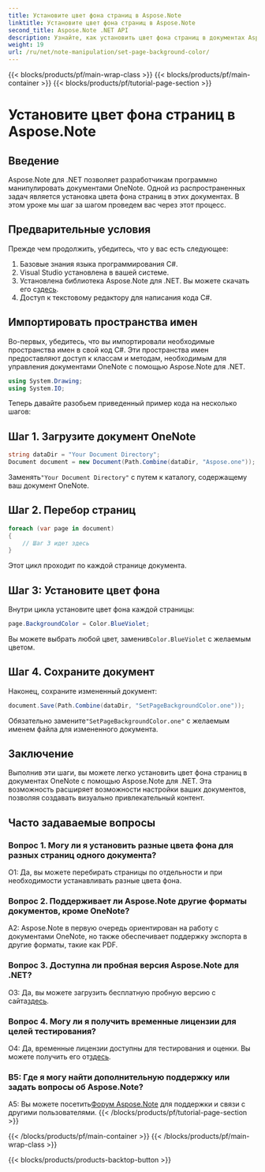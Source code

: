 ```yaml
---
title: Установите цвет фона страниц в Aspose.Note
linktitle: Установите цвет фона страниц в Aspose.Note
second_title: Aspose.Note .NET API
description: Узнайте, как установить цвет фона страниц в документах Aspose.Note с помощью языка программирования C#, с пошаговым руководством.
weight: 19
url: /ru/net/note-manipulation/set-page-background-color/
---
```


{{< blocks/products/pf/main-wrap-class >}}
{{< blocks/products/pf/main-container >}}
{{< blocks/products/pf/tutorial-page-section >}}

# Установите цвет фона страниц в Aspose.Note

## Введение

Aspose.Note для .NET позволяет разработчикам программно манипулировать документами OneNote. Одной из распространенных задач является установка цвета фона страниц в этих документах. В этом уроке мы шаг за шагом проведем вас через этот процесс.

## Предварительные условия

Прежде чем продолжить, убедитесь, что у вас есть следующее:

1. Базовые знания языка программирования C#.
2. Visual Studio установлена в вашей системе.
3.  Установлена библиотека Aspose.Note для .NET. Вы можете скачать его с[здесь](https://releases.aspose.com/note/net/).
4. Доступ к текстовому редактору для написания кода C#.

## Импортировать пространства имен

Во-первых, убедитесь, что вы импортировали необходимые пространства имен в свой код C#. Эти пространства имен предоставляют доступ к классам и методам, необходимым для управления документами OneNote с помощью Aspose.Note для .NET.

```csharp
using System.Drawing;
using System.IO;

```

Теперь давайте разобьем приведенный пример кода на несколько шагов:

## Шаг 1. Загрузите документ OneNote

```csharp
string dataDir = "Your Document Directory";
Document document = new Document(Path.Combine(dataDir, "Aspose.one"));
```

 Заменять`"Your Document Directory"` с путем к каталогу, содержащему ваш документ OneNote.

## Шаг 2. Перебор страниц

```csharp
foreach (var page in document)
{
    // Шаг 3 идет здесь
}
```

Этот цикл проходит по каждой странице документа.

## Шаг 3: Установите цвет фона

Внутри цикла установите цвет фона каждой страницы:

```csharp
page.BackgroundColor = Color.BlueViolet;
```

 Вы можете выбрать любой цвет, заменив`Color.BlueViolet` с желаемым цветом.

## Шаг 4. Сохраните документ

Наконец, сохраните измененный документ:

```csharp
document.Save(Path.Combine(dataDir, "SetPageBackgroundColor.one"));
```

 Обязательно замените`"SetPageBackgroundColor.one"` с желаемым именем файла для измененного документа.

## Заключение

Выполнив эти шаги, вы можете легко установить цвет фона страниц в документах OneNote с помощью Aspose.Note для .NET. Эта возможность расширяет возможности настройки ваших документов, позволяя создавать визуально привлекательный контент.

## Часто задаваемые вопросы

### Вопрос 1. Могу ли я установить разные цвета фона для разных страниц одного документа?

О1: Да, вы можете перебирать страницы по отдельности и при необходимости устанавливать разные цвета фона.

### Вопрос 2. Поддерживает ли Aspose.Note другие форматы документов, кроме OneNote?

A2: Aspose.Note в первую очередь ориентирован на работу с документами OneNote, но также обеспечивает поддержку экспорта в другие форматы, такие как PDF.

### Вопрос 3. Доступна ли пробная версия Aspose.Note для .NET?

О3: Да, вы можете загрузить бесплатную пробную версию с сайта[здесь](https://releases.aspose.com/).

### Вопрос 4. Могу ли я получить временные лицензии для целей тестирования?

 О4: Да, временные лицензии доступны для тестирования и оценки. Вы можете получить его от[здесь](https://purchase.aspose.com/temporary-license/).

### В5: Где я могу найти дополнительную поддержку или задать вопросы об Aspose.Note?

 A5: Вы можете посетить[Форум Aspose.Note](https://forum.aspose.com/c/note/28) для поддержки и связи с другими пользователями.
{{< /blocks/products/pf/tutorial-page-section >}}

{{< /blocks/products/pf/main-container >}}
{{< /blocks/products/pf/main-wrap-class >}}

{{< blocks/products/products-backtop-button >}}
